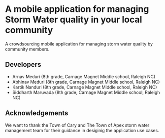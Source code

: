# A mobile application for managing Storm Water quality in your local community

A crowdsourcing mobile application for managing storm water quality by community members.

## Developers

- Arnav Meduri (8th grade, Carnage Magnet Middle school, Raleigh NC)
- Abhinav Meduri (8th grade, Carnage Magnet Middle school, Raleigh NC)
- Kartik Nanduri (8th grade, Carnage Magnet Middle school, Raleigh NC)
- Siddharth Maruvada (8th grade, Carnage Magnet Middle school, Raleigh NC)

## Acknowledgements

We want to thank the Town of Cary and The Town of Apex storm water management team for their guidance in desiginig the application use cases.

